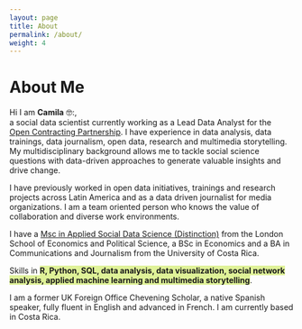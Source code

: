 ```yaml
---
layout: page
title: About
permalink: /about/
weight: 4
---
```


# **About Me**

Hi I am **Camila** 🤓:,<br>
a social data scientist currently working as a Lead Data Analyst for the [Open Contracting Partnership](https://www.open-contracting.org/). I have experience in data analysis, data trainings, data journalism, open data, research and multimedia storytelling. My multidisciplinary background allows me to tackle social science questions with data-driven approaches to generate valuable insights and drive change. 

I have previously worked in open data initiatives, trainings and research projects across Latin America and as a data driven journalist for media organizations. I am a team oriented person who knows the value of collaboration and diverse work environments.

I have a [Msc in Applied Social Data Science (Distinction)](https://www.lse.ac.uk/study-at-lse/Graduate/degree-programmes-2022/MSc-Applied-Social-Data-Science) from the London School of Economics and Political Science, a BSc in Economics and a BA in Communications and Journalism from the University of Costa Rica. 

Skills in <span style="background-color:#dff298">**R, Python, SQL, data analysis, data visualization, social network analysis, applied machine learning and multimedia storytelling**</span>. 

I am a former UK Foreign Office Chevening Scholar, a native Spanish speaker, fully fluent in English and advanced in French.  I am currently based in Costa Rica.  

